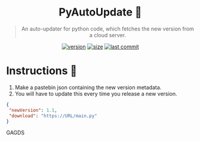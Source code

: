 <div align="center">
  
  # PyAutoUpdate 🎉
  
  > An auto-updater for python code, which fetches the new version from a cloud server.

  [![version](https://img.shields.io/github/v/release/Theta69/PyAutoUpdate?include_prereleases)]()
  [![size](https://img.shields.io/github/languages/code-size/Theta69/PyAutoUpdate)]()
  [![last commit](https://img.shields.io/github/last-commit/Theta69/PyAutoUpdate)]()
  
</div>

# Instructions 🤔

1. Make a pastebin json containing the new version metadata.<br>
2. You will have to update this every time you release a new version.

```json
{
 "newVersion": 1.1,
 "download": "https://URL/main.py"
}
```
GAGDS
